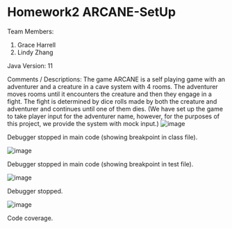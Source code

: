 # Homework2 ARCANE-SetUp

Team Members:

1. Grace Harrell
2. Lindy Zhang 

Java Version: 11

Comments / Descriptions: The game ARCANE is a self playing game with an adventurer and a creature in a cave system with 4 rooms. The adventurer moves rooms until it encounters the creature and then they engage in a fight. The fight is determined by dice rolls made by both the creature and adventurer and continues until one of them dies. (We have set up the game to take player input for the adventurer name, however, for the purposes of this project, we provide the system with mock input.)
![image](https://github.com/CSCI-4448-5448-OOAD-Spring2024/homework-2-arcane-setup-grace-harrell/assets/112991905/b78126bd-eada-4eb3-a0ab-859da30069c6)  

Debugger stopped in main code (showing breakpoint in class file).  

![image](https://github.com/CSCI-4448-5448-OOAD-Spring2024/homework-2-arcane-setup-grace-harrell/assets/112991905/9faf34b3-cf6e-4bc0-b155-cb46ce63c7fc)  

Debugger stopped in main code (showing breakpoint in test file).  

![image](https://github.com/CSCI-4448-5448-OOAD-Spring2024/homework-2-arcane-setup-grace-harrell/assets/112991905/bb3b8a9f-8d7a-4c4e-a077-1238c0a49f46)  

Debugger stopped.  

![image](https://github.com/CSCI-4448-5448-OOAD-Spring2024/homework-2-arcane-setup-grace-harrell/assets/112991905/b5c6bae7-46ad-4cf9-b6b7-e3c4f6b1e13b)

Code coverage.

